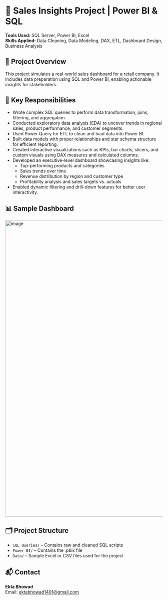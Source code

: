 # 🧾 Sales Insights Project | Power BI & SQL

**Tools Used:** SQL Server, Power BI, Excel  
**Skills Applied:** Data Cleaning, Data Modeling, DAX, ETL, Dashboard Design, Business Analysis

## 📌 Project Overview
This project simulates a real-world sales dashboard for a retail company. It includes data preparation using SQL and Power BI, enabling actionable insights for stakeholders.

## 🔑 Key Responsibilities

- Wrote complex SQL queries to perform data transformation, joins, filtering, and aggregation.
- Conducted exploratory data analysis (EDA) to uncover trends in regional sales, product performance, and customer segments.
- Used Power Query for ETL to clean and load data into Power BI.
- Built data models with proper relationships and star schema structure for efficient reporting.
- Created interactive visualizations such as KPIs, bar charts, slicers, and custom visuals using DAX measures and calculated columns.
- Developed an executive-level dashboard showcasing insights like:
  - Top-performing products and categories
  - Sales trends over time
  - Revenue distribution by region and customer type
  - Profitability analysis and sales targets vs. actuals
- Enabled dynamic filtering and drill-down features for better user interactivity.

## 📊 Sample Dashboard
<img width="1917" height="946" alt="image" src="https://github.com/user-attachments/assets/72451897-aea8-4d75-9e15-6373a8dd25d7" />


## 🗂️ Project Structure
- `SQL Queries/` – Contains raw and cleaned SQL scripts
- `Power BI/` – Contains the .pbix file
- `Data/` – Sample Excel or CSV files used for the project

## 📬 Contact
**Ekta Bhowad**  
 Email: ektabhowad1401@gmail.com
 
